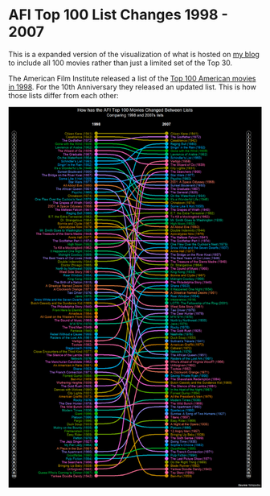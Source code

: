 AFI Top 100 List Changes 1998 - 2007
================

This is a expanded version of the visualization of what is hosted on [my
blog](https://jlaw.netlify.app) to include all 100 movies rather than
just a limited set of the Top 30.

The American Film Institute released a list of the [Top 100 American
movies in
1998](https://en.wikipedia.org/wiki/AFI%27s_100_Years...100_Movies). For
the 10th Anniversary they released an updated list. This is how those
lists differ from each other:

![](AFI-Top-100-Changes_files/figure-gfm/unnamed-chunk-3-1.png)<!-- -->
